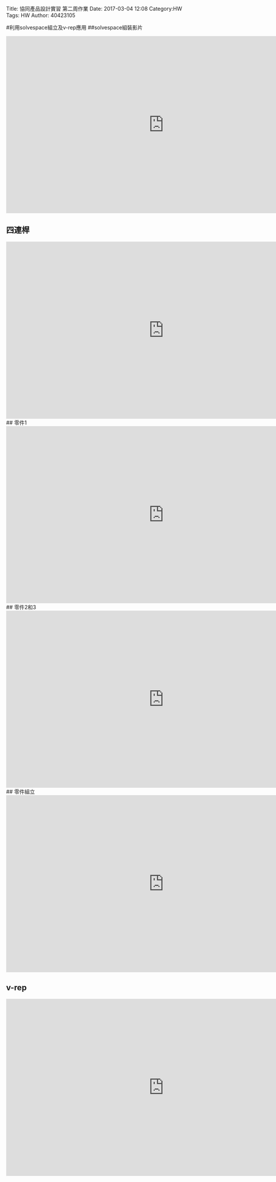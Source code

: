 Title: 協同產品設計實習 第二周作業
Date: 2017-03-04 12:08
Category:HW
Tags: HW
Author: 40423105 



<!-- PELICAN_END_SUMMARY -->


#利用solvespace組立及v-rep應用
##solvespace組裝影片
<iframe width="854" height="480" src="https://www.youtube.com/embed/MS36m5YZ5r0" frameborder="0" allowfullscreen></iframe>

## 四連桿
<iframe width="854" height="480" src="https://www.youtube.com/embed/JyfUaK-SHQg" frameborder="0" allowfullscreen></iframe>
## 零件1
<iframe width="854" height="480" src="https://www.youtube.com/embed/sEXyVwsJGJc" frameborder="0" allowfullscreen></iframe>
## 零件2和3

<iframe width="854" height="480" src="https://www.youtube.com/embed/SPavDAAwHFk" frameborder="0" allowfullscreen></iframe>
## 零件組立

<iframe width="854" height="480" src="https://www.youtube.com/embed/0qARam5ELAU" frameborder="0" allowfullscreen></iframe>

## v-rep

<iframe width="854" height="480" src="https://www.youtube.com/embed/JHbMIws6cEM" frameborder="0" allowfullscreen></iframe>


